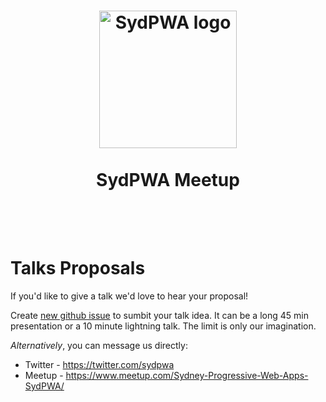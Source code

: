 <h1 align="center">
<a href="https://www.meetup.com/Sydney-Progressive-Web-Apps-SydPWA/" target="_blank">
    <img src="https://github.com/zouhir/talks/blob/master/media/sydpwa_logo.png?raw=true" alt="SydPWA logo" width="220" />
</a>
<br>
<br>
SydPWA Meetup
<br>
<br>
<br>
</h1>

# Talks Proposals
If you'd like to give a talk we'd love to hear your proposal!

Create [new github issue](https://github.com/SydPWA/talks/issues/new) to sumbit your talk idea. It can be a long 45 min presentation or a 10 minute lightning talk. The limit is only our imagination.

_Alternatively_, you can message us directly:
* Twitter - https://twitter.com/sydpwa
* Meetup - https://www.meetup.com/Sydney-Progressive-Web-Apps-SydPWA/
